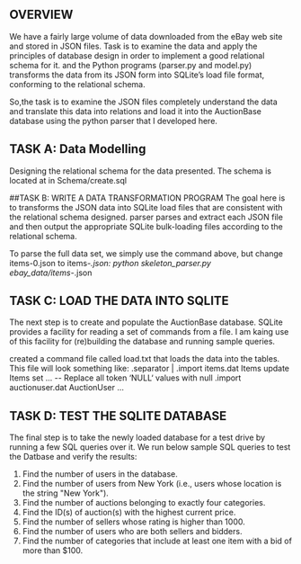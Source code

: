 ## OVERVIEW

We have a  fairly large volume of data downloaded  from the eBay web site and stored in JSON files. Task is to examine the data and apply the principles of database design in order to implement a good relational schema for it. 
and the Python programs (parser.py and model.py) transforms the data from its JSON form into SQLite’s load file format, conforming to the relational schema.

So,the task is to examine the JSON files completely understand the data and translate this data into relations and load it into the AuctionBase database using the python parser that I developed here.



##  TASK A: Data Modelling
Designing the relational schema for the data presented. The schema is located at in Schema/create.sql

##TASK B: WRITE A DATA TRANSFORMATION PROGRAM
The goal here is to transforms the JSON data into SQLite load files that are consistent with
the relational schema designed. 
parser parses and extract each JSON file and then output the appropriate
SQLite bulk-loading files according to the relational schema.

To parse the full data set, we simply use the command above, but change items-0.json to items-*.json:
python skeleton_parser.py ebay_data/items-*.json


## TASK C: LOAD THE DATA INTO SQLITE
The next step is to create and populate the AuctionBase database. SQLite provides a facility for reading a
set of commands from a file. I am kaing use of this facility for (re)building the database and running sample
queries.

created a command file called load.txt that loads the data into the tables. This file will look
something like:
.separator |
.import items.dat Items
update Items set ... -- Replace all token ‘NULL‘ values with null
.import auctionuser.dat AuctionUser
...

## TASK D: TEST THE SQLITE DATABASE
The final step is to take the newly loaded database for a test drive by running a few SQL queries over it.
We run below sample SQL queries to test the Datbase and verify the results:
1. Find the number of users in the database.
2. Find the number of users from New York (i.e., users whose location is the string "New York").
3. Find the number of auctions belonging to exactly four categories.
4. Find the ID(s) of auction(s) with the highest current price.
5. Find the number of sellers whose rating is higher than 1000.
6. Find the number of users who are both sellers and bidders.
7. Find the number of categories that include at least one item with a bid of more than $100.
